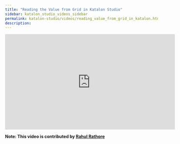 ```yaml
---
title: "Reading the Value from Grid in Katalon Studio"
sidebar: katalon_studio_videos_sidebar
permalink: katalon-studio/videos/reading_value_from_grid_in_katalon.html
description: 
---
```

<iframe width="560" height="315" src="https://www.youtube.com/embed/LexextzdlCU" title="YouTube video player" frameborder="0" allow="accelerometer; autoplay; clipboard-write; encrypted-media; gyroscope; picture-in-picture" allowfullscreen></iframe>

**Note: This video is contributed by [Rahul Rathore](https://www.youtube.com/user/fluxay44)**
